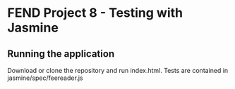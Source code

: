 # FEND Project 8 - Testing with Jasmine

## Running the application

Download or clone the repository and run index.html. Tests are contained in jasmine/spec/feereader.js
